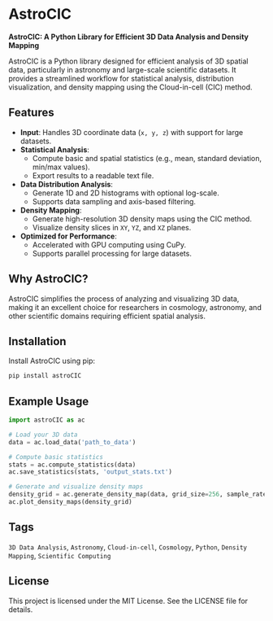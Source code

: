 # AstroCIC

**AstroCIC: A Python Library for Efficient 3D Data Analysis and Density Mapping**

AstroCIC is a Python library designed for efficient analysis of 3D spatial data, particularly in astronomy and large-scale scientific datasets. It provides a streamlined workflow for statistical analysis, distribution visualization, and density mapping using the Cloud-in-cell (CIC) method.

## Features

- **Input**: Handles 3D coordinate data (`x, y, z`) with support for large datasets.
- **Statistical Analysis**:
  - Compute basic and spatial statistics (e.g., mean, standard deviation, min/max values).
  - Export results to a readable text file.
- **Data Distribution Analysis**:
  - Generate 1D and 2D histograms with optional log-scale.
  - Supports data sampling and axis-based filtering.
- **Density Mapping**:
  - Generate high-resolution 3D density maps using the CIC method.
  - Visualize density slices in `XY`, `YZ`, and `XZ` planes.
- **Optimized for Performance**:
  - Accelerated with GPU computing using CuPy.
  - Supports parallel processing for large datasets.

## Why AstroCIC?
AstroCIC simplifies the process of analyzing and visualizing 3D data, making it an excellent choice for researchers in cosmology, astronomy, and other scientific domains requiring efficient spatial analysis.

## Installation

Install AstroCIC using pip:

```bash
pip install astroCIC
```

## Example Usage

```python
import astroCIC as ac

# Load your 3D data
data = ac.load_data('path_to_data')

# Compute basic statistics
stats = ac.compute_statistics(data)
ac.save_statistics(stats, 'output_stats.txt')

# Generate and visualize density maps
density_grid = ac.generate_density_map(data, grid_size=256, sample_rate=0.01)
ac.plot_density_maps(density_grid)
```

## Tags

`3D Data Analysis`, `Astronomy`, `Cloud-in-cell`, `Cosmology`, `Python`, `Density Mapping`, `Scientific Computing`

## License

This project is licensed under the MIT License. See the LICENSE file for details.
